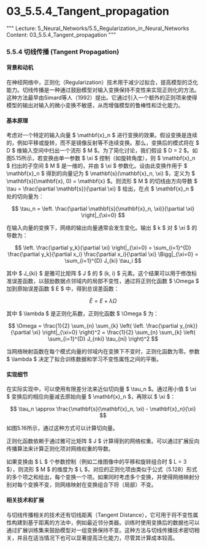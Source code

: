 # 03_5.5.4_Tangent_propagation

"""
Lecture: 5_Neural_Networks/5.5_Regularization_in_Neural_Networks
Content: 03_5.5.4_Tangent_propagation
"""

### 5.5.4 切线传播 (Tangent Propagation)

#### 背景和动机

在神经网络中，正则化（Regularization）技术用于减少过拟合，提高模型的泛化能力。切线传播是一种通过鼓励模型对输入变换保持不变性来实现正则化的方法。这种方法最早由Simard等人（1992）提出。它通过引入一个额外的正则项来使得模型的输出对输入的微小变换不敏感，从而增强模型的鲁棒性和泛化能力。

#### 基本原理

考虑对一个特定的输入向量 $ \mathbf{x}_n $ 进行变换的效果。假设变换是连续的，例如平移或旋转，而不是镜像反射等不连续变换。那么，变换后的模式将在 $ D $ 维输入空间中扫出一个流形 $ M $。为了简化讨论，我们假设 $ D = 2 $。如图5.15所示，若变换由单一参数 $ \xi $ 控制（如旋转角度），则 $ \mathbf{x}_n $ 扫出的子空间 $ M $ 是一维的，并由 $ \xi $ 参数化。设由此变换作用于 $ \mathbf{x}_n $ 得到的向量记为 $ \mathbf{s}(\mathbf{x}_n, \xi) $，定义为 $ \mathbf{s}(\mathbf{x}, 0) = \mathbf{x} $。则流形 $ M $ 的切线由方向导数 $ \tau = \frac{\partial \mathbf{s}}{\partial \xi} $ 给出，在点 $ \mathbf{x}_n $ 处的切向量为：

$$ \tau_n = \left. \frac{\partial \mathbf{s}(\mathbf{x}_n, \xi)}{\partial \xi} \right|_{\xi=0} $$

在输入向量的变换下，网络的输出向量通常会发生变化。输出 $ k $ 对 $ \xi $ 的导数为：

$$ \left. \frac{\partial y_k}{\partial \xi} \right|_{\xi=0} = \sum_{i=1}^{D} \frac{\partial y_k}{\partial x_i} \frac{\partial x_i}{\partial \xi} \Bigg|_{\xi=0} = \sum_{i=1}^{D} J_{ki} \tau_i $$

其中 $ J_{ki} $ 是雅可比矩阵 $ J $ 的 $ (k, i) $ 元素。这个结果可以用于修改标准误差函数，以鼓励数据点邻域内的局部不变性，通过将正则化函数 $ \Omega $ 加到原始误差函数 $ E $ 中，得到总误差函数：

$$ \tilde{E} = E + \lambda \Omega $$

其中 $ \lambda $ 是正则化系数，正则化函数 $ \Omega $ 为：

$$ \Omega = \frac{1}{2} \sum_{n} \sum_{k} \left( \left. \frac{\partial y_{nk}}{\partial \xi} \right|_{\xi=0} \right)^2 = \frac{1}{2} \sum_{n} \sum_{k} \left( \sum_{i=1}^{D} J_{nki} \tau_{ni} \right)^2 $$

当网络映射函数在每个模式向量的邻域内在变换下不变时，正则化函数为零。参数 $ \lambda $ 决定了拟合训练数据和学习不变性属性之间的平衡。

#### 实现细节

在实际实现中，可以使用有限差分法来近似切向量 $ \tau_n $。通过用小值 $ \xi $ 变换后的相应向量减去原始向量 $ \mathbf{x}_n $，再除以 $ \xi $：

$$ \tau_n \approx \frac{\mathbf{s}(\mathbf{x}_n, \xi) - \mathbf{x}_n}{\xi} $$

如图5.16所示，通过这种方式可以计算切向量。

正则化函数依赖于通过雅可比矩阵 $ J $ 计算得到的网络权重。可以通过扩展反向传播算法来计算正则化项对网络权重的导数。

如果变换由 $ L $ 个参数控制（例如二维图像中的平移和旋转组合时 $ L = 3 $），则流形 $ M $ 的维度为 $ L $，对应的正则化项由类似于公式（5.128）形式的多个项之和给出，每个变换一个项。如果同时考虑多个变换，并使得网络映射分别对每个变换不变，则网络映射在变换组合下将（局部）不变。

#### 相关技术和扩展

与切线传播相关的技术还有切线距离（Tangent Distance），它可用于将不变性属性构建到基于距离的方法中，例如最近邻分类器。训练时使用变换后的数据也可以通过扩展训练集来鼓励模型对一组变换保持不变。这种方法与切线传播技术密切相关，并且在适当情况下也可以显著提高泛化能力，尽管其计算成本较高。